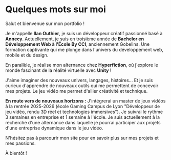 # Quelques mots sur moi

Salut et bienvenue sur mon portfolio !

Je m'appelle **Ilan Outhier**, je suis un développeur créatif passionné basé à **Annecy**. Actuellement, je suis en troisième année de **Bachelor en Développement Web à l'École By CCI**, anciennement Gobelins. Une formation captivante qui me plonge dans l'univers du développement web, mobile et du design.

En parallèle, je réalise mon alternance chez **Hyperfiction**, où j'explore le monde fascinant de la réalité virtuelle avec **Unity** !

J'aime imaginer des nouveaux univers, langages, histoires... Et je suis curieux d'apprendre de nouveaux outils qui me permettent de concevoir mes projets. Le jeu vidéo me permet d'allier créativité et technique.

**En route vers de nouveaux horizons :** 
J'intégrerai un master de jeux vidéos à la rentrée 2025-2026 (école Gaming Campus de Lyon "Développeur de jeu vidéo, rendu 3D réel et technologies immersives"). Je suivrai le rythme 3 semaines en entreprise et 1 semaine à l'école.
Je suis actuellement à la recherche d'une alternance dans laquelle je pourrai participer aux projets d'une entreprise dynamique dans le jeu vidéo.

N'hésitez pas à parcourir mon site pour en savoir plus sur mes projets et mes passions.

À bientôt !
